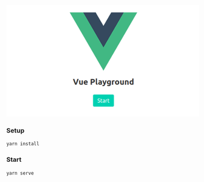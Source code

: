 <p align='center'><img src='screenshot.png'></p>

### Setup
```sh
yarn install
```

### Start
```sh
yarn serve
```
